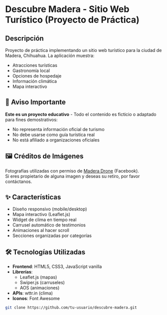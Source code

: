 # Descubre Madera - Sitio Web Turístico (Proyecto de Práctica)

## Descripción
Proyecto de práctica implementando un sitio web turístico para la ciudad de Madera, Chihuahua. La aplicación muestra:

- Atracciones turísticas
- Gastronomía local
- Opciones de hospedaje
- Información climática
- Mapa interactivo

## 📌 Aviso Importante
**Este es un proyecto educativo** - Todo el contenido es ficticio o adaptado para fines demostrativos:
- No representa información oficial de turismo
- No debe usarse como guía turística real
- No está afiliado a organizaciones oficiales

## 🖼️ Créditos de Imágenes
Fotografías utilizadas con permiso de [Madera Drone](https://www.facebook.com/MaderaDrone) (Facebook).  
Si eres propietario de alguna imagen y deseas su retiro, por favor contáctanos.

## ✨ Características
- Diseño responsivo (mobile/desktop)
- Mapa interactivo (Leaflet.js)
- Widget de clima en tiempo real
- Carrusel automático de testimonios
- Animaciones al hacer scroll
- Secciones organizadas por categorías

## 🛠️ Tecnologías Utilizadas
- **Frontend**: HTML5, CSS3, JavaScript vanilla
- **Librerías**: 
  - Leaflet.js (mapas)
  - Swiper.js (carruseles)
  - AOS (animaciones)
- **APIs**: wttr.in (clima)
- **Iconos**: Font Awesome

```bash
git clone https://github.com/tu-usuario/descubre-madera.git

